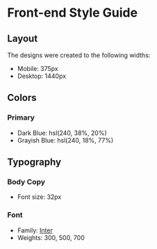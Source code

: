 # Front-end Style Guide

## Layout

The designs were created to the following widths:

- Mobile: 375px
- Desktop: 1440px

## Colors
 
### Primary

- Dark Blue: hsl(240, 38%, 20%)
- Grayish Blue: hsl(240, 18%, 77%)

## Typography

### Body Copy

- Font size: 32px

### Font

- Family: [Inter](https://fonts.google.com/specimen/Inter)
- Weights: 300, 500, 700